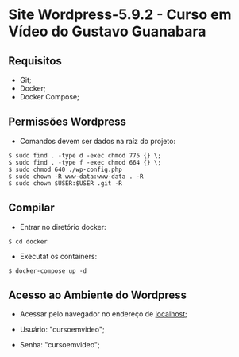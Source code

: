 # Site Wordpress-5.9.2 - Curso em Vídeo do Gustavo Guanabara

## Requisitos
- Git;
- Docker;
- Docker Compose;

## Permissões Wordpress
- Comandos devem ser dados na raíz do projeto:
```
$ sudo find . -type d -exec chmod 775 {} \;
$ sudo find . -type f -exec chmod 664 {} \;
$ sudo chmod 640 ./wp-config.php 
$ sudo chown -R www-data:www-data . -R
$ sudo chown $USER:$USER .git -R
```

## Compilar
- Entrar no diretório docker: 
```
$ cd docker
```
- Executat os containers:
```
$ docker-compose up -d
```

## Acesso ao Ambiente do Wordpress
- Acessar pelo navegador no endereço de [localhost](http://localhost/ "localhost");

- Usuário: "cursoemvideo";
- Senha: "cursoemvideo";